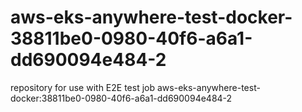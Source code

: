 # aws-eks-anywhere-test-docker-38811be0-0980-40f6-a6a1-dd690094e484-2
repository for use with E2E test job aws-eks-anywhere-test-docker:38811be0-0980-40f6-a6a1-dd690094e484-2
